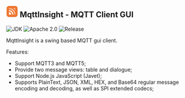 <img src="assets/logo.png" alt="logo" width="32"/> MqttInsight - MQTT Client GUI
--
![JDK](https://img.shields.io/badge/JDK-17-blue.svg)
![Apache 2.0](https://img.shields.io/badge/Apache-2.0-blue.svg)
![Release](https://img.shields.io/badge/Release-1.0.0-blue.svg)

MqttInsight is a swing based MQTT gui client.

Features:

* Support MQTT3 and MQTT5;
* Provide two message views: table and dialogue;
* Support Node.js JavaScript (Javet);
* Supports PlainText, JSON, XML, HEX, and Base64 regular message encoding and decoding, as well as SPI extended codecs;
